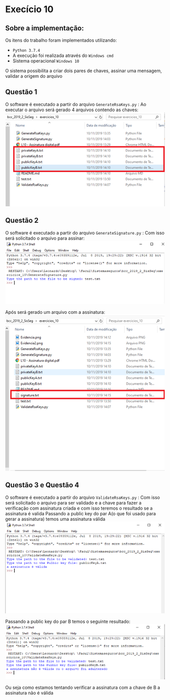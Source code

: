 # Execício 10

## Sobre a implementação:
Os itens do trabalho foram implementados utilizando:
- `Python 3.7.4`
- A execução foi realizada através do `Windows cmd`
- Sistema operacional `Windows 10`

O sistema possibilita a criar dois pares de chaves, assinar uma
mensagem, validar a origem do arquivo

## Questão 1

O software é executado a partir do arquivo `GenerateRsaKeys.py` :
Ao executar o arquivo será gerado 4 arquivos contendo as chaves:
![](Evidencia.png)

## Questão 2
O software é executado a partir do arquivo `GenerateSignature.py` :
Com isso será solicitado o arquivo para assinar:
![](Evidencia2.png)

Após será gerado um arquivo com a assinatura:
![](Evidencia3.png)

## Questão 3 e Questão 4
O software é executado a partir do arquivo `ValidateRsaKeys.py` :
Com isso será solicitado o arquivo para ser validado e a chave para fazer a verificação com assinatura criada e com isso teremos o resultado se a assinatura é valida
Passando a public key do par A(o que foi usado para gerar a assinatura) temos uma assinatura válida
![](Evidencia4.png)

Passando a public key do par B temos o seguinte resultado:
![](Evidencia5.png)

Ou seja como estamos tentando verificar a assinatura com a chave de B a assinatura não é válida
